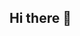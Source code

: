 ## Hi there 👋

<!--
**MatiasNDiaz/MatiasNDiaz** is a ✨ _special_ ✨ repository because its `README.md` (this file) appears on your GitHub profile.


Quien soy

Que hago 

A donde me dirijo 

Que Tecnologias uso

Call to action 
